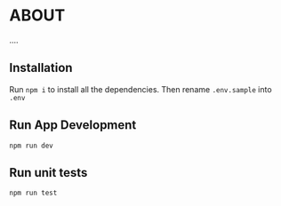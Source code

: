 # ABOUT
....

## Installation
Run `npm i` to install all the dependencies.
Then rename `.env.sample` into `.env`

## Run App Development
`npm run dev`

## Run unit tests
`npm run test`
